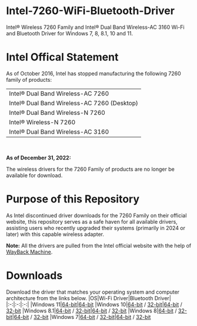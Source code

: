 # Intel-7260-WiFi-Bluetooth-Driver
Intel® Wireless 7260 Family and Intel® Dual Band Wireless-AC 3160 Wi-Fi and Bluetooth Driver for Windows 7, 8, 8.1, 10 and 11.

# Intel Offical Statement
As of October 2016, Intel has stopped manufacturing the following 7260 family of products:

<table>
  <tr>
    <td>Intel® Dual Band Wireless-AC 7260</td>
  </tr>
  <tr>
    <td>Intel® Dual Band Wireless-AC 7260 (Desktop)</td>
  </tr>
  <tr>
    <td>Intel® Dual Band Wireless-N 7260</td>
  </tr>
  <tr>
    <td>Intel® Wireless-N 7260</td>
  </tr>
  <tr>
    <td>Intel® Dual Band Wireless-AC 3160</td>
  </tr>
</table>

<br>

**As of December 31, 2022:**

The wireless drivers for the 7260 Family of products are no longer be available for download.

# Purpose of this Repository
As Intel discontinued driver downloads for the 7260 Family on their official website, this repository serves as a safe haven for all available drivers, assisting users who recently upgraded their systems (primarily in 2024 or later) with this capable wireless adapter.

**Note:** All the drivers are pulled from the Intel official website with the help of [WayBack Machine](https://archive.org/web/).

# Downloads
Download the driver that matches your operating system and computer architecture from the links below.
|OS|Wi-Fi Driver|Bluetooth Driver|
|:-:|:-:|:-:|
|Windows 11|[64-bit](https://github.com/nehultyagi1/Intel-7260-WiFi-Bluetooth-Driver/releases/download/Win-11-10-8.1-7/WiFi_21.10.1_PROSet64_Win11_Win10_Win8.1_Win7.exe)|[64-bit](https://github.com/nehultyagi1/Intel-7260-WiFi-Bluetooth-Driver/releases/download/Win-11-10-8.1-7/BT_21.10.1_64_Win11_Win10.exe)
|Windows 10|[64-bit](https://github.com/nehultyagi1/Intel-7260-WiFi-Bluetooth-Driver/releases/download/Win-11-10-8.1-7/WiFi_21.10.1_PROSet64_Win11_Win10_Win8.1_Win7.exe) / [32-bit](https://github.com/nehultyagi1/Intel-7260-WiFi-Bluetooth-Driver/releases/download/Win-11-10-8.1-7/WiFi_21.10.1_PROSet32_Win11_Win10_Win8.1_Win7.exe)|[64-bit](https://github.com/nehultyagi1/Intel-7260-WiFi-Bluetooth-Driver/releases/download/Win-11-10-8.1-7/BT_21.10.1_64_Win11_Win10.exe) / [32-bit](https://github.com/nehultyagi1/Intel-7260-WiFi-Bluetooth-Driver/releases/download/Win-11-10-8.1-7/BT_21.10.1_32_Win11_Win10.exe)
|Windows 8.1|[64-bit](https://github.com/nehultyagi1/Intel-7260-WiFi-Bluetooth-Driver/releases/download/Win-11-10-8.1-7/WiFi_21.10.1_PROSet64_Win11_Win10_Win8.1_Win7.exe) / [32-bit](https://github.com/nehultyagi1/Intel-7260-WiFi-Bluetooth-Driver/releases/download/Win-11-10-8.1-7/WiFi_21.10.1_PROSet32_Win11_Win10_Win8.1_Win7.exe)|[64-bit](https://github.com/nehultyagi1/Intel-7260-WiFi-Bluetooth-Driver/releases/download/Win-11-10-8.1-7/BT_21.10.1_64_Win8.1.exe) / [32-bit](https://github.com/nehultyagi1/Intel-7260-WiFi-Bluetooth-Driver/releases/download/Win-11-10-8.1-7/BT_21.10.1_32_Win8.1.exe)
|Windows 8|[64-bit](https://github.com/nehultyagi1/Intel-7260-WiFi-Bluetooth-Driver/releases/download/Win-8/WiFi_17.16.0_PROSet64_Win8.exe) / [32-bit](https://github.com/nehultyagi1/Intel-7260-WiFi-Bluetooth-Driver/releases/download/Win-8/WiFi_17.16.0_PROSet32_Win8.exe)|[64-bit](https://github.com/nehultyagi1/Intel-7260-WiFi-Bluetooth-Driver/releases/download/Win-8/BT_3.1.1311_64_Win8.exe) / [32-bit](https://github.com/nehultyagi1/Intel-7260-WiFi-Bluetooth-Driver/releases/download/Win-8/BT_3.1.1311_32_Win8.exe)
|Windows 7|[64-bit](https://github.com/nehultyagi1/Intel-7260-WiFi-Bluetooth-Driver/releases/download/Win-11-10-8.1-7/WiFi_21.10.1_PROSet64_Win11_Win10_Win8.1_Win7.exe) / [32-bit](https://github.com/nehultyagi1/Intel-7260-WiFi-Bluetooth-Driver/releases/download/Win-11-10-8.1-7/WiFi_21.10.1_PROSet32_Win11_Win10_Win8.1_Win7.exe)|[64-bit](https://github.com/nehultyagi1/Intel-7260-WiFi-Bluetooth-Driver/releases/download/Win-11-10-8.1-7/BT_21.10.1_64_Win7.exe) / [32-bit](https://github.com/nehultyagi1/Intel-7260-WiFi-Bluetooth-Driver/releases/download/Win-11-10-8.1-7/BT_21.10.1_32_Win7.exe)
